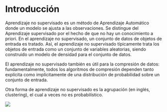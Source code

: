 # Introducción

Aprendizaje no supervisado es un método de Aprendizaje Automático donde un modelo se ajusta a las observaciones. Se distingue del Aprendizaje supervisado por el hecho de que no hay un conocimiento a priori. En el aprendizaje no supervisado, un conjunto de datos de objetos de entrada es tratado. Así, el aprendizaje no supervisado típicamente trata 
los objetos de entrada como un conjunto de variables aleatorias, siendo construido un modelo de densidad para el conjunto de datos.

El aprendizaje no supervisado también es útil para la compresión de datos: fundamentalmente, 
todos los algoritmos de compresión dependen tanto explícita como implícitamente de una distribución de probabilidad sobre un conjunto de entrada.

Otra forma de aprendizaje no supervisado es la agrupación (en inglés, clustering), el cual a veces no es probabilístico.


<img src="https://raw.githubusercontent.com/fralfaro/MAT281_2022/main/docs/lectures/ml/analisis_no_supervisado/images/clust.png" align="center"/>